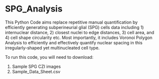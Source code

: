 # SPG_Analysis

This Python Code aims replace repetitive manual quantification by efficiently generating subperineurial glial (SPG) cells data including 1) internuclear distance, 2) closest nuclei to edge distances, 3) cell area, and 4) cell shape circularity etc. Most importantly, it includes Voronoi Polygon Analysis to efficiently and effectively quantify nuclear spacing in this irregularly-shaped yet multinucleated cell type.

To run this code, you will need to download:
  1. Sample SPG CZI images
  2. Sample_Data_Sheet.csv
